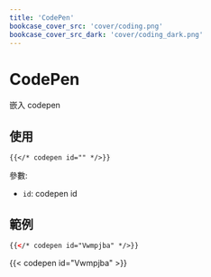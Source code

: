 ```yaml
---
title: 'CodePen'
bookcase_cover_src: 'cover/coding.png'
bookcase_cover_src_dark: 'cover/coding_dark.png'
---
```


# CodePen

嵌入 codepen

## 使用

```
{{</* codepen id="" */>}}
```

參數:

* `id`: codepen id

## 範例

```html
{{</* codepen id="Vwmpjba" */>}}
```

{{< codepen id="Vwmpjba" >}}
